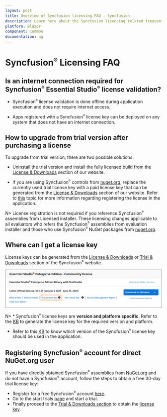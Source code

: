 ```yaml
---
layout: post
title: Overview of Syncfusion licensing FAQ - Syncfusion
description: Learn here about the Syncfusion licensing related frequently asked questions and solutions on license validation in syncfusion Blazor applications.
platform: Blazor
component: Common
documentation: ug
---
```


# Syncfusion<sup style="font-size:70%">&reg;</sup> Licensing FAQ

## Is an internet connection required for Syncfusion<sup style="font-size:70%">&reg;</sup> Essential Studio<sup style="font-size:70%">&reg;</sup> license validation?

* Syncfusion<sup style="font-size:70%">&reg;</sup> license validation is done offline during application execution and does not require internet access. 

* Apps registered with a Syncfusion<sup style="font-size:70%">&reg;</sup> license key can be deployed on any system that does not have an internet connection.

## How to upgrade from trial version after purchasing a license

To upgrade from trial version, there are two possible solutions.

* Uninstall the trial version and install the fully licensed build from the [License & Downloads](https://www.syncfusion.com/account/downloads) section of our website.

* If you are using Syncfusion<sup style="font-size:70%">&reg;</sup> controls from [nuget.org](https:/www.nuget.org/packages?q=syncfusion), replace the currently used trial license key with a paid license key that can be generated from the [License & Downloads](https://www.syncfusion.com/account/downloads) section of our website. Refer to [this](https://blazor.syncfusion.com/documentation/getting-started/license-key/how-to-register-in-an-application) topic for more information regarding registering the license in the application.

N> License registration is not required if you reference Syncfusion<sup style="font-size:70%">&reg;</sup> assemblies from Licensed installer. These licensing changes applicable to all evaluators who refers the Syncfusion<sup style="font-size:70%">&reg;</sup> assemblies from evaluation installer and those who use Syncfusion<sup style="font-size:70%">&reg;</sup> NuGet packages from [nuget.org](https://www.nuget.org/).

## Where can I get a license key

License keys can be generated from the [License & Downloads](https://syncfusion.com/account/downloads) or [Trial & Downloads](https://www.syncfusion.com/account/manage-trials/downloads) section of the Syncfusion<sup style="font-size:70%">&reg;</sup> website.

![Get Community License Key](images/get-community-license-key.png)

N> * Syncfusion<sup style="font-size:70%">&reg;</sup> license keys are **version and platform specific**. Refer to the [KB](https://www.syncfusion.com/kb/8976/how-to-generate-license-key-for-licensed-products) to generate the license key for the required version and platform.
* Refer to this [KB](https://www.syncfusion.com/kb/8951/which-version-syncfusion-license-key-should-i-use-in-my-application) to know which version of the Syncfusion<sup style="font-size:70%">&reg;</sup> license key should be used in the application.

## Registering Syncfusion<sup style="font-size:70%">&reg;</sup> account for direct NuGet.org user

If you have directly obtained Syncfusion<sup style="font-size:70%">&reg;</sup> assemblies from [NuGet.org](http://nuget.org/) and do not have a Syncfusion<sup style="font-size:70%">&reg;</sup> account, follow the steps to obtain a free 30-day trial license key:

* Register for a free Syncfusion<sup style="font-size:70%">&reg;</sup> account [here](https://www.syncfusion.com/account/register).
* Go to the start trials [page](https://syncfusion.com/account/manage-trials/start-trials) and start a trial.
* Finally proceed to the [Trial & Downloads section](https://www.syncfusion.com/account/manage-trials/downloads) to obtain the [license key](https://blazor.syncfusion.com/documentation/getting-started/license-key/how-to-generate).
